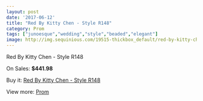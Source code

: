 ```yaml
---
layout: post
date: '2017-06-12'
title: "Red By Kitty Chen - Style R148"
category: Prom
tags: ["junoesque","wedding","style","beaded","elegant"]
image: http://img.sequinious.com/19515-thickbox_default/red-by-kitty-chen-style-r148.jpg
---
```

Red By Kitty Chen - Style R148

On Sales: **$441.98**
<a href="https://www.sequinious.com/prom/8846-red-by-kitty-chen-style-r148.html"><amp-img layout="responsive" width="600" height="600" src="//img.sequinious.com/19515-thickbox_default/red-by-kitty-chen-style-r148.jpg" alt="Red By Kitty Chen - Style R148 0" /></a>
<a href="https://www.sequinious.com/prom/8846-red-by-kitty-chen-style-r148.html"><amp-img layout="responsive" width="600" height="600" src="//img.sequinious.com/19517-thickbox_default/red-by-kitty-chen-style-r148.jpg" alt="Red By Kitty Chen - Style R148 1" /></a>
<a href="https://www.sequinious.com/prom/8846-red-by-kitty-chen-style-r148.html"><amp-img layout="responsive" width="600" height="600" src="//img.sequinious.com/19516-thickbox_default/red-by-kitty-chen-style-r148.jpg" alt="Red By Kitty Chen - Style R148 2" /></a>

Buy it: [Red By Kitty Chen - Style R148](https://www.sequinious.com/prom/8846-red-by-kitty-chen-style-r148.html "Red By Kitty Chen - Style R148")

View more: [Prom](https://www.sequinious.com/7-prom "Prom")
